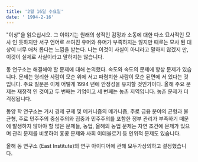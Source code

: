 ```yaml
---
title: '2월 16일 수요일'
date: ' 1994-2-16'
---
```

"이상"을 읽으십시오. 그 이야기는 원래의 성적인 감정과 소동에 대한 다소 묘사적인 묘사 인 듯하지만 서구 언어로 쓰여진 유머와 유머가 부족하지는 않지만 때로는 묘사 된 대상이 너무 애처 롭다는 느낌을 받는다. 나는 이것이 사실이 아니라고 말하지 않겠지 만, 이것이 실제로 사실이라고 말하지는 않습니다.

동 연구소는 해결해야 할 문제에 대해 논의했다. 속도와 속도의 문제에 항상 문제가 있습니다. 문제는 영리한 사람이 모순 위에 서고 파렴치한 사람이 모순 된면에 서 있다는 것입니다. 주요 질문은 이제 어떻게 1994 년에 안정성을 유지할 것인가이다. 올해 주요 문제는 재정적 인 것이고 두 번째는 기업이고 세 번째는 농촌 지역입니다. 농촌 문제가 더 걱정됩니다.

동양 학 연구소는 거시 경제 규제 및 메커니즘의 메카니즘, 주로 금융 분야의 균형과 불균형, 주로 민주주의 중심주의와 집중과 민주주의를 포함한 정부 관리가 부족하기 때문에 발생하지 않아야 할 많은 문제들, 농업, 올해의 농업 문제는 자연 조건에 문제가 있으며 관리 문제를 비롯하여 홍콩 문제와 사회 이데올로기 등 인위적 문제도 있습니다.

올해 동 연구소 (East Institute)의 연구 아이디어에 관해 모두가상의하고 결정했습니다.